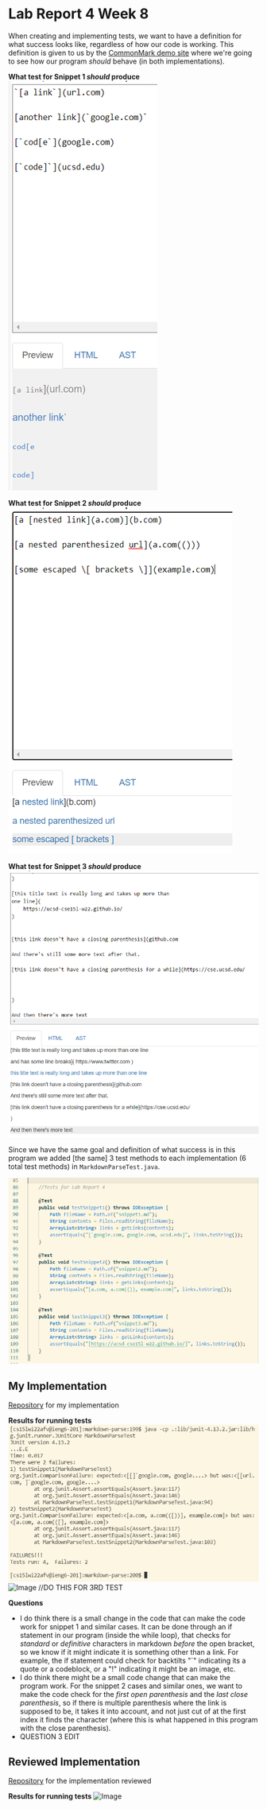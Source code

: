 # Lab Report 4 Week 8

When creating and implementing tests, we want to have a definition for what success looks like, regardless of how our code is working. This definition is given to us by the [CommonMark demo site](https://spec.commonmark.org/dingus/) where we're going to see how our program *should* behave (in both implementations).

**What test for Snippet 1 *should* produce**
    ![Image](snippet1.PNG)

**What test for Snippet 2 *should* produce**
    ![Image](snippet2.PNG)

**What test for Snippet 3 *should* produce**
    ![Image](snippet3.PNG)

Since we have the same goal and definition of what success is in this program we added [the same] 3 test methods to each implementation (6 total test methods) in `MarkdownParseTest.java`.

![Image](tests.PNG)


## My Implementation
[Repository](https://github.com/EvelyneAvila/markdown-parse) for my implementation

**Results for running tests**
![Image](test-own.PNG)
![Image](test-own1.PNG) //DO THIS FOR 3RD TEST

**Questions**
* I do think there is a small change in the code that can make the code work for snippet 1 and similar cases. It can be done through an if statement in our program (inside the while loop), that checks for *standard* or *definitive* characters in markdown *before* the open bracket, so we know if it might indicate it is something other than a link. For example, the if statement could check for backtilts "`" indicating its a quote or a codeblock, or a "!" indicating it might be an image, etc. 
* I do think there might be a small code change that can make the program work. For the snippet 2 cases and similar ones, we want to make the code check for the *first open parenthesis*  and the *last close parenthesis*, so if there is multiple parenthesis where the link is supposed to be, it takes it into account, and not just cut of at the first index it finds the character (where this is what happened in this program with the close parenthesis).
* QUESTION 3 EDIT

## Reviewed Implementation
[Repository](https://github.com/iireneliao/markdown-parse) for the implementation reviewed

**Results for running tests**
![Image](test-re.PNG)